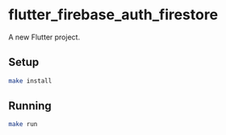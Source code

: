# flutter_firebase_auth_firestore

A new Flutter project.

## Setup

```bash
make install
```

## Running

```bash
make run
```